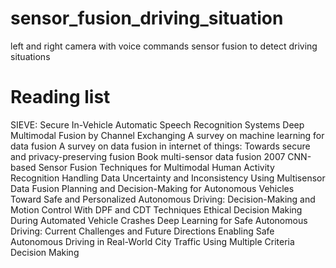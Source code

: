 # sensor_fusion_driving_situation
left and right camera with voice commands sensor fusion to detect driving situations

# Reading list
SIEVE: Secure In-Vehicle Automatic Speech Recognition Systems
Deep Multimodal Fusion by Channel Exchanging
A survey on machine learning for data fusion
A survey on data fusion in internet of things: Towards secure and privacy-preserving fusion
Book multi-sensor data fusion 2007 
CNN-based Sensor Fusion Techniques for Multimodal Human Activity Recognition
Handling Data Uncertainty and Inconsistency Using Multisensor Data Fusion
Planning and Decision-Making for Autonomous Vehicles
Toward Safe and Personalized Autonomous Driving: Decision-Making and Motion Control With DPF and CDT Techniques
Ethical Decision Making During Automated Vehicle Crashes 
Deep Learning for Safe Autonomous Driving: Current Challenges and Future Directions
Enabling Safe Autonomous Driving in Real-World City Traffic Using Multiple Criteria Decision Making



